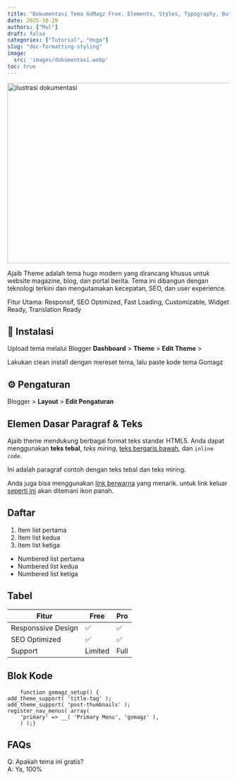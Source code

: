 ```yaml
---
title: "Dokumentasi Tema GoMagz Free, Elements, Styles, Typography, Button, Boxes dan Lainnya"
date: 2025-10-20
authors: ["Mul"]
draft: false
categories: ["Tutorial", "Hugo"]
slug: "doc-formatting-styling"
image:
  src: 'images/dokumentasi.webp'
toc: true
---
```


<img alt="ilustrasi dokumentasi" fetchpriority="high" height="408" src='/images/dokumentasi.webp' width="680">

Ajaib Theme adalah tema hugo modern yang dirancang khusus untuk website magazine, blog, dan portal berita. Tema ini dibangun dengan teknologi terkini dan mengutamakan kecepatan, SEO, dan user experience.

Fitur Utama: Responsif, SEO Optimized, Fast Loading, Customizable, Widget Ready, Translation Ready

## 🔌 Instalasi

Upload tema melalui Blogger **Dashboard** > **Theme** > **Edit Theme** >

Lakukan clean install dengan mereset tema, lalu paste kode tema Gomagz 

## ⚙️ Pengaturan

Blogger > **Layout** > **Edit Pengaturan**

## Elemen Dasar Paragraf & Teks

Ajaib theme mendukung berbagai format teks standar HTML5. Anda dapat menggunakan **teks tebal**, *teks miring*, <u>teks bergaris bawah</u>, dan `inline code`.

Ini adalah paragraf contoh dengan teks tebal dan teks miring.

Anda juga bisa menggunakan [link berwarna](#) yang menarik. untuk link keluar <a href="#" target="_blank">seperti ini</a> akan ditemani ikon panah.

## Daftar

1. Item list pertama
2. Item list kedua
3. Item list ketiga

* Numbered list pertama
* Numbered list kedua
* Numbered list ketiga

## Tabel

|Fitur|Free|Pro|
|-----|----|---|
|Responssive Design|✅|✅|
|SEO Optimized|✅|✅|
|Support|Limited|Full|

## Blok Kode

        function gomagz_setup() {
    add_theme_support( 'title-tag' );
    add_theme_support( 'post-thumbnails' );
    register_nav_menus( array(
        'primary' => __( 'Primary Menu', 'gomagz' ),
        ) );}

## FAQs

Q: Apakah tema ini gratis?   
A: Ya, 100%